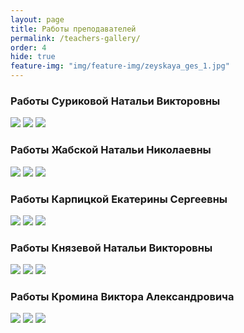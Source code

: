 ```yaml
---
layout: page
title: Работы преподавателей
permalink: /teachers-gallery/
order: 4
hide: true
feature-img: "img/feature-img/zeyskaya_ges_1.jpg"
---
```

<div class="teachers">
    <div class="teachers__gallery" id="SurikovaNV">
        <h3 class="teachers__gallery-name">Работы Суриковой Натальи Викторовны</h3>
        <div class="fotorama" data-allowfullscreen="true" data-width="70%" data-ratio="800/600" data-nav="thumbs" data-arrows="true">
            <img src="{{ site.baseurl }}/img/teachers/1_1.jpg"> 
            <img src="{{ site.baseurl }}/img/teachers/1_2.jpg"> 
            <img src="{{ site.baseurl }}/img/teachers/1_3.jpg">  
        </div>
    </div>
    <div class="teachers__gallery" id="ZhabskayaNN">
        <h3 class="teachers__gallery-name">Работы Жабской Натальи Николаевны</h3>
        <div class="fotorama" data-allowfullscreen="true" data-width="70%" data-ratio="800/600" data-nav="thumbs" data-arrows="true">
            <img src="{{ site.baseurl }}/img/teachers/2_1.jpg"> 
            <img src="{{ site.baseurl }}/img/teachers/2_2.jpg"> 
            <img src="{{ site.baseurl }}/img/teachers/2_3.jpg">  
        </div>
    </div>
        <div class="teachers__gallery" id="KarpitskayaES">
        <h3 class="teachers__gallery-name">Работы Карпицкой Екатерины Сергеевны</h3>
        <div class="fotorama" data-allowfullscreen="true" data-width="70%" data-ratio="800/600" data-nav="thumbs" data-arrows="true">
            <img src="{{ site.baseurl }}/img/teachers/3_1.jpg"> 
            <img src="{{ site.baseurl }}/img/teachers/3_2.jpg"> 
            <img src="{{ site.baseurl }}/img/teachers/3_3.jpg">  
        </div>
    </div>
        <div class="teachers__gallery" id="KnyazevaNV">
        <h3 class="teachers__gallery-name">Работы Князевой Натальи Викторовны</h3>
        <div class="fotorama" data-allowfullscreen="true" data-width="70%" data-ratio="800/600" data-nav="thumbs" data-arrows="true">
            <img src="{{ site.baseurl }}/img/teachers/4_1.jpg"> 
            <img src="{{ site.baseurl }}/img/teachers/4_2.jpg"> 
            <img src="{{ site.baseurl }}/img/teachers/4_3.jpg">  
        </div>
    </div>
        <div class="teachers__gallery" id="KrominVA">
        <h3 class="teachers__gallery-name">Работы Кромина Виктора Александровича</h3>
        <div class="fotorama" data-allowfullscreen="true" data-width="70%" data-ratio="800/600" data-nav="thumbs" data-arrows="true">
            <img src="{{ site.baseurl }}/img/teachers/5_1.jpg"> 
            <img src="{{ site.baseurl }}/img/teachers/5_2.jpg"> 
            <img src="{{ site.baseurl }}/img/teachers/5_3.jpg">  
        </div>
    </div>

</div>


